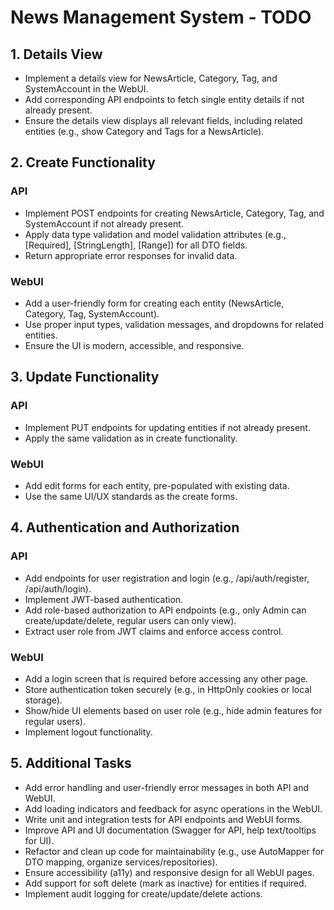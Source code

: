 # News Management System - TODO

## 1. Details View
- Implement a details view for NewsArticle, Category, Tag, and SystemAccount in the WebUI.
- Add corresponding API endpoints to fetch single entity details if not already present.
- Ensure the details view displays all relevant fields, including related entities (e.g., show Category and Tags for a NewsArticle).

## 2. Create Functionality
### API
- Implement POST endpoints for creating NewsArticle, Category, Tag, and SystemAccount if not already present.
- Apply data type validation and model validation attributes (e.g., [Required], [StringLength], [Range]) for all DTO fields.
- Return appropriate error responses for invalid data.

### WebUI
- Add a user-friendly form for creating each entity (NewsArticle, Category, Tag, SystemAccount).
- Use proper input types, validation messages, and dropdowns for related entities.
- Ensure the UI is modern, accessible, and responsive.

## 3. Update Functionality
### API
- Implement PUT endpoints for updating entities if not already present.
- Apply the same validation as in create functionality.

### WebUI
- Add edit forms for each entity, pre-populated with existing data.
- Use the same UI/UX standards as the create forms.

## 4. Authentication and Authorization
### API
- Add endpoints for user registration and login (e.g., /api/auth/register, /api/auth/login).
- Implement JWT-based authentication.
- Add role-based authorization to API endpoints (e.g., only Admin can create/update/delete, regular users can only view).
- Extract user role from JWT claims and enforce access control.

### WebUI
- Add a login screen that is required before accessing any other page.
- Store authentication token securely (e.g., in HttpOnly cookies or local storage).
- Show/hide UI elements based on user role (e.g., hide admin features for regular users).
- Implement logout functionality.

## 5. Additional Tasks
- Add error handling and user-friendly error messages in both API and WebUI.
- Add loading indicators and feedback for async operations in the WebUI.
- Write unit and integration tests for API endpoints and WebUI forms.
- Improve API and UI documentation (Swagger for API, help text/tooltips for UI).
- Refactor and clean up code for maintainability (e.g., use AutoMapper for DTO mapping, organize services/repositories).
- Ensure accessibility (a11y) and responsive design for all WebUI pages.
- Add support for soft delete (mark as inactive) for entities if required.
- Implement audit logging for create/update/delete actions.

